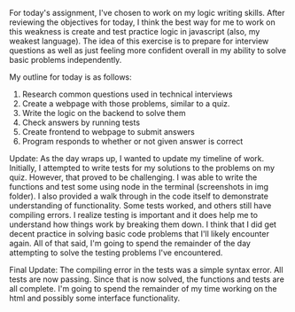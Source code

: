 For today's assignment, I've chosen to work on my logic writing skills. After reviewing the objectives for today, I think the best way for me to work on this weakness is create and test practice logic in javascript (also, my weakest language). The idea of this exercise is to prepare for interview questions as well as just feeling more confident overall in my ability to solve basic problems independently.

My outline for today is as follows:
1) Research common questions used in technical interviews
2) Create a webpage with those problems, similar to a quiz.
3) Write the logic on the backend to solve them
4) Check answers by running tests
5) Create frontend to webpage to submit answers
6) Program responds to whether or not given answer is correct


Update:
As the day wraps up, I wanted to update my timeline of work. Initially, I attempted to write tests for my solutions to the problems on my quiz. However, that proved to be challenging. I was able to write the functions and test some using node in the terminal (screenshots in img folder). I also provided a walk through in the code itself to demonstrate understanding of functionality. Some tests worked, and others still have compiling errors. I realize testing is important and it does help me to understand how things work by breaking them down. I think that I did get decent practice in solving basic code problems that I'll likely encounter again. All of that said, I'm going to spend the remainder of the day attempting to solve the testing problems I've encountered.

Final Update:
The compiling error in the tests was a simple syntax error. All tests are now passing. Since that is now solved, the functions and tests are all complete. I'm going to spend the remainder of my time working on the html and possibly some interface functionality.
